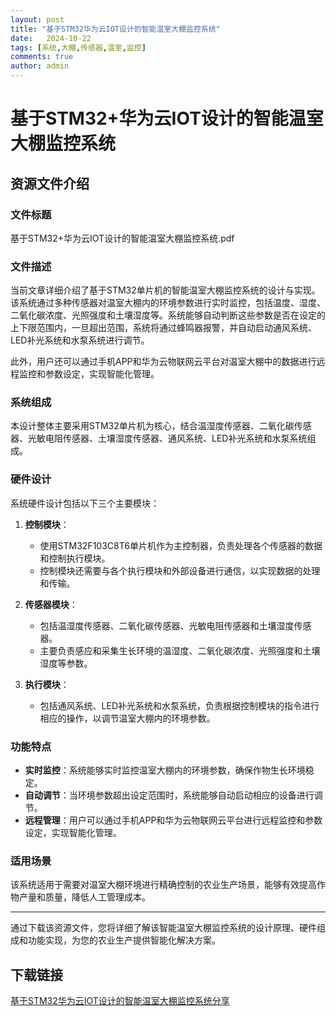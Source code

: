 ```yaml
---
layout: post
title: "基于STM32华为云IOT设计的智能温室大棚监控系统"
date:   2024-10-22
tags: [系统,大棚,传感器,温室,监控]
comments: true
author: admin
---
```

# 基于STM32+华为云IOT设计的智能温室大棚监控系统

## 资源文件介绍

### 文件标题
基于STM32+华为云IOT设计的智能温室大棚监控系统.pdf

### 文件描述
当前文章详细介绍了基于STM32单片机的智能温室大棚监控系统的设计与实现。该系统通过多种传感器对温室大棚内的环境参数进行实时监控，包括温度、湿度、二氧化碳浓度、光照强度和土壤湿度等。系统能够自动判断这些参数是否在设定的上下限范围内，一旦超出范围，系统将通过蜂鸣器报警，并自动启动通风系统、LED补光系统和水泵系统进行调节。

此外，用户还可以通过手机APP和华为云物联网云平台对温室大棚中的数据进行远程监控和参数设定，实现智能化管理。

### 系统组成
本设计整体主要采用STM32单片机为核心，结合温湿度传感器、二氧化碳传感器、光敏电阻传感器、土壤湿度传感器、通风系统、LED补光系统和水泵系统组成。

### 硬件设计
系统硬件设计包括以下三个主要模块：

1. **控制模块**：
   - 使用STM32F103C8T6单片机作为主控制器，负责处理各个传感器的数据和控制执行模块。
   - 控制模块还需要与各个执行模块和外部设备进行通信，以实现数据的处理和传输。

2. **传感器模块**：
   - 包括温湿度传感器、二氧化碳传感器、光敏电阻传感器和土壤湿度传感器。
   - 主要负责感应和采集生长环境的温湿度、二氧化碳浓度、光照强度和土壤湿度等参数。

3. **执行模块**：
   - 包括通风系统、LED补光系统和水泵系统，负责根据控制模块的指令进行相应的操作，以调节温室大棚内的环境参数。

### 功能特点
- **实时监控**：系统能够实时监控温室大棚内的环境参数，确保作物生长环境稳定。
- **自动调节**：当环境参数超出设定范围时，系统能够自动启动相应的设备进行调节。
- **远程管理**：用户可以通过手机APP和华为云物联网云平台进行远程监控和参数设定，实现智能化管理。

### 适用场景
该系统适用于需要对温室大棚环境进行精确控制的农业生产场景，能够有效提高作物产量和质量，降低人工管理成本。

---

通过下载该资源文件，您将详细了解该智能温室大棚监控系统的设计原理、硬件组成和功能实现，为您的农业生产提供智能化解决方案。

## 下载链接

[基于STM32华为云IOT设计的智能温室大棚监控系统分享](https://pan.quark.cn/s/63dcadc66fb1)